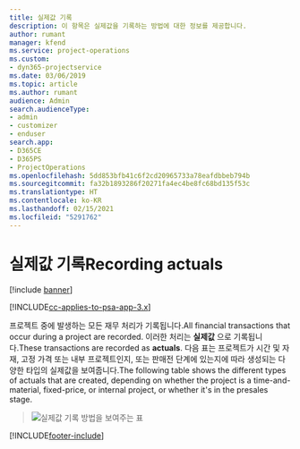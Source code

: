 ```yaml
---
title: 실제값 기록
description: 이 항목은 실제값을 기록하는 방법에 대한 정보를 제공합니다.
author: rumant
manager: kfend
ms.service: project-operations
ms.custom:
- dyn365-projectservice
ms.date: 03/06/2019
ms.topic: article
ms.author: rumant
audience: Admin
search.audienceType:
- admin
- customizer
- enduser
search.app:
- D365CE
- D365PS
- ProjectOperations
ms.openlocfilehash: 5dd853bfb41c6f2cd20965733a78eafdbbeb794b
ms.sourcegitcommit: fa32b1893286f20271fa4ec4be8fc68bd135f53c
ms.translationtype: HT
ms.contentlocale: ko-KR
ms.lasthandoff: 02/15/2021
ms.locfileid: "5291762"
---
```

# <a name="recording-actuals"></a><span data-ttu-id="2a111-103">실제값 기록</span><span class="sxs-lookup"><span data-stu-id="2a111-103">Recording actuals</span></span> 

[!include [banner](../includes/psa-now-project-operations.md)]

[!INCLUDE[cc-applies-to-psa-app-3.x](../includes/cc-applies-to-psa-app-3x.md)]

<span data-ttu-id="2a111-104">프로젝트 중에 발생하는 모든 재무 처리가 기록됩니다.</span><span class="sxs-lookup"><span data-stu-id="2a111-104">All financial transactions that occur during a project are recorded.</span></span> <span data-ttu-id="2a111-105">이러한 처리는 **실제값** 으로 기록됩니다.</span><span class="sxs-lookup"><span data-stu-id="2a111-105">These transactions are recorded as **actuals**.</span></span> <span data-ttu-id="2a111-106">다음 표는 프로젝트가 시간 및 자재, 고정 가격 또는 내부 프로젝트인지, 또는 판매전 단계에 있는지에 따라 생성되는 다양한 타입의 실제값을 보여줍니다.</span><span class="sxs-lookup"><span data-stu-id="2a111-106">The following table shows the different types of actuals that are created, depending on whether the project is a time-and-material, fixed-price, or internal project, or whether it's in the presales stage.</span></span>

> ![실제값 기록 방법을 보여주는 표](media/advanced-table2.png)


[!INCLUDE[footer-include](../includes/footer-banner.md)]